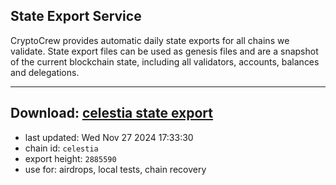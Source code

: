 ## State Export Service
CryptoCrew provides automatic daily state exports for all chains we validate. State export files can be used as genesis files and are a snapshot of the current blockchain state, including all validators, accounts, balances and delegations.

---
**Download: [celestia state export](https://dl-eu2.ccvalidators.com/SERVICE/celestia/celestia_export_2885590.json)**
---

- last updated: Wed Nov 27 2024 17:33:30
- chain id: `celestia`
- export height: `2885590`
- use for: airdrops, local tests, chain recovery
